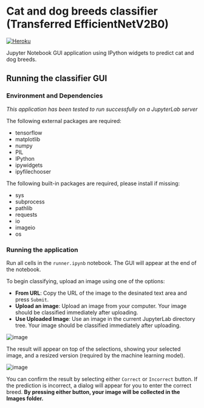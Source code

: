 # Cat and dog breeds classifier (Transferred EfficientNetV2B0)

[![Heroku](https://img.shields.io/badge/Deployed-DDD?label=Heroku&labelColor=430098&style=for-the-&logo=heroku&logoColor=white)](https://jupyter-applications.herokuapp.com/)

Jupyter Notebook GUI application using IPython widgets to predict cat and dog breeds.

## Running the classifier GUI

### Environment and Dependencies
*This application has been tested to run successfully on a JupyterLab server*

The following external packages are required:
- tensorflow
- matplotlib
- numpy
- PIL
- IPython
- ipywidgets
- ipyfilechooser

The following built-in packages are required, please install if missing:
- sys
- subprocess
- pathlib
- requests
- io
- imageio
- os

### Running the application

Run all cells in the `runner.ipynb` notebook. The GUI will appear at the end of the notebook.

To begin classifying, upload an image using one of the options:
- **From URL**: Copy the URL of the image to the desinated text area and press `Submit`.
- **Upload an image**: Upload an image from your computer. Your image should be classified immediately after uploading.
- **Use Uploaded Image**: Use an image in the current JupyterLab directory tree. Your image should be classified immediately after uploading.

![image](https://user-images.githubusercontent.com/67458114/183231486-dc0cb8a7-2854-4bcd-a555-f0a6e8504ad2.png)

The result will appear on top of the selections, showing your selected image, and a resized version (required by the machine learning model).

![image](https://user-images.githubusercontent.com/67458114/183231688-f1329751-5127-43d0-928e-dcee34141ad2.png)

You can confirm the result by selecting either `Correct` or `Incorrect` button. If the prediction is incorrect, a dialog will appear for you to enter the correct breed.
**By pressing either button, your image will be collected in the Images folder.**

